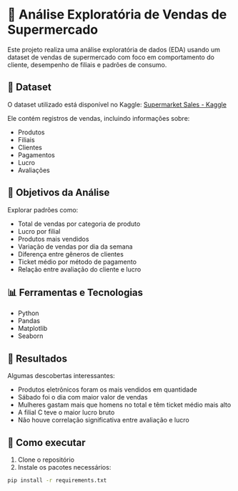 # 🛒 Análise Exploratória de Vendas de Supermercado

Este projeto realiza uma análise exploratória de dados (EDA) usando um dataset de vendas de supermercado com foco em comportamento do cliente, desempenho de filiais e padrões de consumo.

## 📂 Dataset
O dataset utilizado está disponível no Kaggle:
[Supermarket Sales - Kaggle](https://www.kaggle.com/datasets/aungpyaeap/supermarket-sales)

Ele contém registros de vendas, incluindo informações sobre:
- Produtos
- Filiais
- Clientes
- Pagamentos
- Lucro
- Avaliações

## 🎯 Objetivos da Análise
Explorar padrões como:
- Total de vendas por categoria de produto
- Lucro por filial
- Produtos mais vendidos
- Variação de vendas por dia da semana
- Diferença entre gêneros de clientes
- Ticket médio por método de pagamento
- Relação entre avaliação do cliente e lucro

## 📊 Ferramentas e Tecnologias
- Python
- Pandas
- Matplotlib
- Seaborn

## 📌 Resultados
Algumas descobertas interessantes:
- Produtos eletrônicos foram os mais vendidos em quantidade
- Sábado foi o dia com maior valor de vendas
- Mulheres gastam mais que homens no total e têm ticket médio mais alto
- A filial C teve o maior lucro bruto
- Não houve correlação significativa entre avaliação e lucro

## 🧪 Como executar
1. Clone o repositório
2. Instale os pacotes necessários:
```bash
pip install -r requirements.txt

